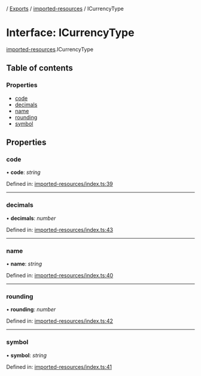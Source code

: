 [](../README.md) / [Exports](../modules.md) / [imported-resources](../modules/imported_resources.md) / ICurrencyType

# Interface: ICurrencyType

[imported-resources](../modules/imported_resources.md).ICurrencyType

## Table of contents

### Properties

- [code](imported_resources.icurrencytype.md#code)
- [decimals](imported_resources.icurrencytype.md#decimals)
- [name](imported_resources.icurrencytype.md#name)
- [rounding](imported_resources.icurrencytype.md#rounding)
- [symbol](imported_resources.icurrencytype.md#symbol)

## Properties

### code

• **code**: *string*

Defined in: [imported-resources/index.ts:39](https://github.com/onzag/itemize/blob/0e9b128c/imported-resources/index.ts#L39)

___

### decimals

• **decimals**: *number*

Defined in: [imported-resources/index.ts:43](https://github.com/onzag/itemize/blob/0e9b128c/imported-resources/index.ts#L43)

___

### name

• **name**: *string*

Defined in: [imported-resources/index.ts:40](https://github.com/onzag/itemize/blob/0e9b128c/imported-resources/index.ts#L40)

___

### rounding

• **rounding**: *number*

Defined in: [imported-resources/index.ts:42](https://github.com/onzag/itemize/blob/0e9b128c/imported-resources/index.ts#L42)

___

### symbol

• **symbol**: *string*

Defined in: [imported-resources/index.ts:41](https://github.com/onzag/itemize/blob/0e9b128c/imported-resources/index.ts#L41)
